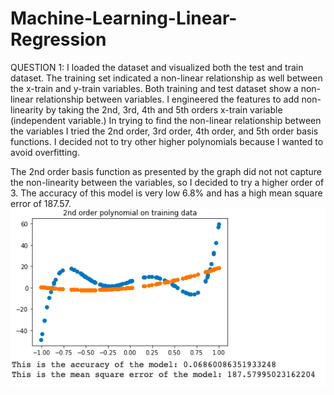 # Machine-Learning-Linear-Regression

QUESTION 1:
I loaded the dataset and visualized both the test and train dataset. 
The training set indicated a non-linear relationship as well between the x-train and y-train variables. Both training and test dataset show a non-linear relationship between variables. I engineered the features to add non-linearity by taking the 2nd, 3rd, 4th and 5th orders x-train variable (independent variable.)
In trying to find the non-linear relationship between the variables I tried the 2nd order, 3rd order, 4th order, and 5th order basis functions. I decided not to try other higher polynomials because I wanted to avoid overfitting.

The 2nd order basis function as presented by the graph did not not capture the non-linearity between the variables, so I decided to try a higher order of 3. The accuracy of this model is very low 6.8% and has a high mean square error of 187.57.
![Alt text](https://github.com/aboadia/Machine-Learning-Linear-Regression/blob/main/Screen%20Shot%202022-09-16%20at%2010.28.28%20PM.png)
